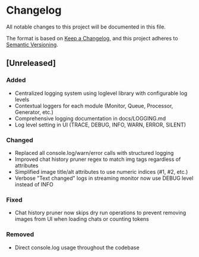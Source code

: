 # Changelog

All notable changes to this project will be documented in this file.

The format is based on [Keep a Changelog](https://keepachangelog.com/en/1.0.0/),
and this project adheres to [Semantic Versioning](https://semver.org/spec/v2.0.0.html).

## [Unreleased]

### Added
- Centralized logging system using loglevel library with configurable log levels
- Contextual loggers for each module (Monitor, Queue, Processor, Generator, etc.)
- Comprehensive logging documentation in docs/LOGGING.md
- Log level setting in UI (TRACE, DEBUG, INFO, WARN, ERROR, SILENT)

### Changed
- Replaced all console.log/warn/error calls with structured logging
- Improved chat history pruner regex to match img tags regardless of attributes
- Simplified image title/alt attributes to use numeric indices (#1, #2, etc.)
- Verbose "Text changed" logs in streaming monitor now use DEBUG level instead of INFO

### Fixed
- Chat history pruner now skips dry run operations to prevent removing images from UI when loading chats or counting tokens

### Removed
- Direct console.log usage throughout the codebase

